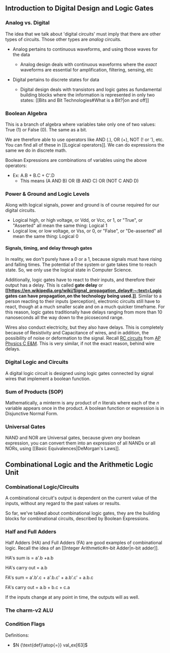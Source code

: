 ## Introduction to Digital Design and Logic Gates

### Analog vs. Digital

The idea that we talk about 'digital circuits' must imply that there are other types of circuits. Those other types are _analog_ circuits.

- Analog pertains to continuous waveforms, and using those waves for the data

  - Analog design deals with continuous waveforms where the _exact_ waveforms are essential for amplification, filtering, sensing, etc

- Digital pertains to discrete states for data
  - Digital design deals with transistors and logic gates as fundamental building blocks where the information is represented in only two states: [[Bits and Bit Technologies#What is a Bit?|on and off]]

### Boolean Algebra

This is a branch of algebra where variables take only one of two values: True (1) or False (0). The same as a bit.

We are therefore able to use operators like AND (.), OR (+), NOT (! or '), etc. You can find all of these in [[Logical operators]]. We can do expressions the same we do in discrete math.

Boolean Expressions are combinations of variables using the above operators:

- Ex: A.B + B.C + C'.D
  - This means (A AND B) OR (B AND C) OR (NOT C AND D)

### Power & Ground and Logic Levels

Along with logical signals, power and ground is of course required for our digital circuits.

- Logical high, or high voltage, or Vdd, or Vcc, or 1, or "True", or "Asserted" all mean the same thing: Logical 1
- Logical low, or low voltage, or Vss, or 0, or "False", or "De-asserted" all mean the same thing: Logical 0

#### Signals, timing, and delay through gates

In reality, we don't purely have a 0 or a 1, because signals must have rising and falling times. The potential of the system or gate takes time to reach state. So, we only use the logical state in Computer Science.

Additionally, logic gates have to react to their inputs, and therefore their output has a delay. This is called **gate delay** or **[[https://en.wikipedia.org/wiki/Signal_propagation_delay#:~:text=Logic gates can have propagation,on the technology being used.]]**. Similar to a person reacting to their inputs (perception), electronic circuits still have to react, though at a much smaller scale and on a much quicker timeframe. For this reason, logic gates traditionally have delays ranging from more than 10 nanoseconds all the way down to the picosecond range.

Wires also conduct electricity, but they also have delays. This is completely because of Resistivity and Capacitance of wires, and in addition, the possibility of noise or deformation to the signal. Recall [RC circuits](https://www.youtube.com/watch?v=PLQrPqYlPmI&pp=ygULcmMgY2lyY3VpdHM%3D) from [AP Physics C E&M](https://www.youtube.com/watch?v=FYsfp4bZc2w&t=631s&pp=ygULcmMgY2lyY3VpdHM%3D). This is very similar, if not the exact reason, behind wire delays.

### Digital Logic and Circuits

A digital logic circuit is designed using logic gates connected by signal wires that implement a boolean function.

### Sum of Products (SOP)

Mathematically, a minterm is any product of $n$ literals where each of the $n$ variable appears once in the product. A boolean function or expression is in Disjunctive Normal Form.

### Universal Gates

NAND and NOR are Universal gates, because given _any_ boolean expression, you can convert them into an expression of all NANDs or all NORs, using [[Basic Equivalences|DeMorgan's Laws]].

## Combinational Logic and the Arithmetic Logic Unit

### Combinational Logic/Circuits

A combinational circuit's output is dependent on the current value of the inputs, without any regard to the past values or results.

So far, we've talked about combinational logic gates, they are the building blocks for combinational circuits, described by Boolean Expressions.

### Half and Full Adders

Half Adders (HA) and Full Adders (FA) are good examples of combinational logic. Recall the idea of an [[Integer Arithmetic#$n$-bit Adder|n-bit adder]].

HA's sum is = a'.b +a.b

HA's carry out = a.b

FA's sum = a'.b'.c + a'.b.c' + a.b'.c' + a.b.c

FA's carry out = a.b + b.c + c.a

If the inputs change at any point in time, the outputs will as well.

### The charm-v2 ALU

### Condition Flags

Definitions:

- $N {\text{def}\atop{=}} val_ex[63]$
